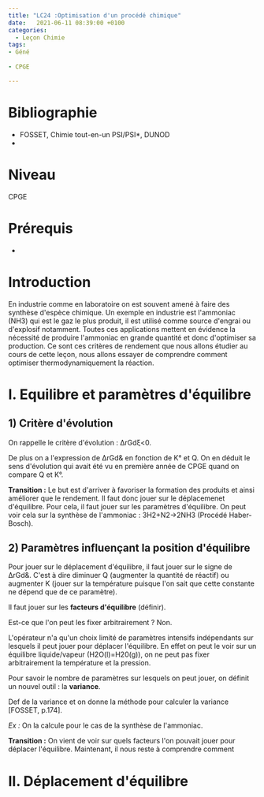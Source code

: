 ```yaml
---
title: "LC24 :Optimisation d'un procédé chimique"
date:   2021-06-11 08:39:00 +0100
categories:
  - Leçon Chimie
tags:
- Géné
 
- CPGE

---
```

# Bibliographie
* FOSSET, Chimie tout-en-un PSI/PSI*, DUNOD
* 


# Niveau
CPGE

# Prérequis
*

# Introduction

En industrie comme en laboratoire on est souvent amené à faire des synthèse d'espèce chimique. Un exemple en industrie est l'ammoniac (NH3) qui est le gaz le plus produit, il est utilisé comme source d'engrai ou d'explosif notamment.
Toutes ces applications mettent en évidence la nécessité de produire l'ammoniac en grande quantité et donc d'optimiser sa production.
Ce sont ces critères de rendement que nous allons étudier au cours de cette leçon, nous allons essayer de comprendre comment optimiser thermodynamiquement la réaction.

# I. Equilibre et paramètres d'équilibre
## 1) Critère d'évolution
On rappelle le critère d'évolution : &Delta;rGd&xi;<0.

De plus on a l'expression de &Delta;rGd& en fonction de K° et Q. On en déduit le sens d'évolution qui avait été vu en première année de CPGE quand on compare Q et K°.

**Transition :** Le but est d'arriver à favoriser la formation des produits et ainsi améliorer que le rendement. Il faut donc jouer sur le déplacemenet d'équilibre. Pour cela, il faut jouer sur les paramètres d'équilibre.
On peut voir cela sur la synthèse de l'ammoniac : 3H2+N2->2NH3 (Procédé Haber-Bosch).

## 2) Paramètres influençant la position d'équilibre
Pour jouer sur le déplacement d'équilibre, il faut jouer sur le signe de &Delta;rGd&. C'est à dire diminuer Q (augmenter la quantité de réactif) ou augmenter K (jouer sur la température puisque l'on sait que cette constante ne dépend que de ce paramètre).

Il faut jouer sur les **facteurs d'équilibre** (définir).

Est-ce que l'on peut les fixer arbitrairement ? Non.

L'opérateur n'a qu'un choix limité de paramètres intensifs indépendants sur lesquels il peut jouer pour déplacer l'équilibre. 
En effet on peut le voir sur un équilibre liquide/vapeur (H2O(l)=H20(g)), on ne peut pas fixer arbitrairement la température et la pression.

Pour savoir le nombre de paramètres sur lesquels on peut jouer, on définit un nouvel outil : la **variance**.

Def de la variance et on donne la méthode pour calculer la variance [FOSSET, p.174].

*Ex :* On la calcule pour le cas de la synthèse de l'ammoniac. 

**Transition :** On vient de voir sur quels facteurs l'on pouvait jouer pour déplacer l'équilibre. Maintenant, il nous reste à comprendre comment 
# II. Déplacement d'équilibre
